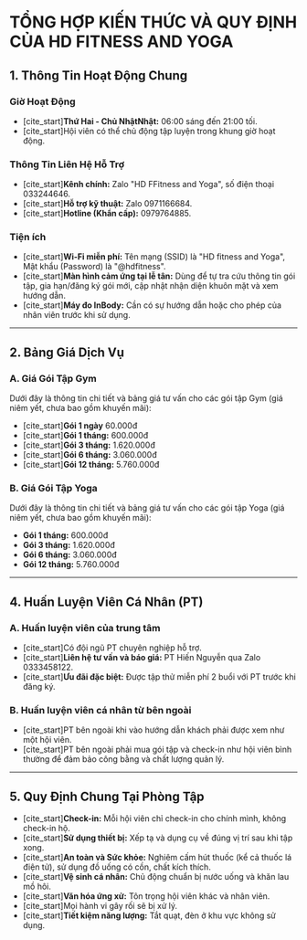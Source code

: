 # TỔNG HỢP KIẾN THỨC VÀ QUY ĐỊNH CỦA HD FITNESS AND YOGA

## 1. Thông Tin Hoạt Động Chung

### Giờ Hoạt Động
- [cite_start]**Thứ Hai - Chủ NhậtNhật:** 06:00 sáng đến 21:00 tối. 
- [cite_start]Hội viên có thể chủ động tập luyện trong khung giờ hoạt động. 

### Thông Tin Liên Hệ Hỗ Trợ
- [cite_start]**Kênh chính:** Zalo "HD FFitness and Yoga", số điện thoại 033244646. 
- [cite_start]**Hỗ trợ kỹ thuật:** Zalo 0971166684. 
- [cite_start]**Hotline (Khẩn cấp):** 0979764885. 

### Tiện ích
- [cite_start]**Wi-Fi miễn phí:** Tên mạng (SSID) là "HD fitness and Yoga", Mật khẩu (Password) là "@hdfitness". 
- [cite_start]**Màn hình cảm ứng tại lễ tân:** Dùng để tự tra cứu thông tin gói tập, gia hạn/đăng ký gói mới, cập nhật nhận diện khuôn mặt và xem hướng dẫn. 
- [cite_start]**Máy đo InBody:** Cần có sự hướng dẫn hoặc cho phép của nhân viên trước khi sử dụng. 

---

## 2. Bảng Giá Dịch Vụ

### A. Giá Gói Tập Gym
Dưới đây là thông tin chi tiết và bảng giá tư vấn cho các gói tập Gym (giá niêm yết, chưa bao gồm khuyến mãi):
- [cite_start]**Gói 1 ngày** 60.000đ
- [cite_start]**Gói 1 tháng:** 600.000đ 
- [cite_start]**Gói 3 tháng:** 1.620.000đ 
- [cite_start]**Gói 6 tháng:** 3.060.000đ 
- [cite_start]**Gói 12 tháng:** 5.760.000đ 

### B. Giá Gói Tập Yoga
Dưới đây là thông tin chi tiết và bảng giá tư vấn cho các gói tập Yoga (giá niêm yết, chưa bao gồm khuyến mãi):
- **Gói 1 tháng:** 600.000đ
- **Gói 3 tháng:** 1.620.000đ
- **Gói 6 tháng:** 3.060.000đ
- **Gói 12 tháng:** 5.760.000đ

---
## 4. Huấn Luyện Viên Cá Nhân (PT)

### A. Huấn luyện viên của trung tâm
- [cite_start]Có đội ngũ PT chuyên nghiệp hỗ trợ. 
- [cite_start]**Liên hệ tư vấn và báo giá:** PT Hiến Nguyễn qua Zalo 0333458122. 
- [cite_start]**Ưu đãi đặc biệt:** Được tập thử miễn phí 2 buổi với PT trước khi đăng ký. 

### B. Huấn luyện viên cá nhân từ bên ngoài
- [cite_start]PT bên ngoài khi vào hướng dẫn khách phải được xem như một hội viên. 
- [cite_start]PT bên ngoài phải mua gói tập và check-in như hội viên bình thường để đảm bảo công bằng và chất lượng quản lý. 

---

## 5. Quy Định Chung Tại Phòng Tập

- [cite_start]**Check-in:** Mỗi hội viên chỉ check-in cho chính mình, không check-in hộ. 
- [cite_start]**Sử dụng thiết bị:** Xếp tạ và dụng cụ về đúng vị trí sau khi tập xong. 
- [cite_start]**An toàn và Sức khỏe:** Nghiêm cấm hút thuốc (kể cả thuốc lá điện tử), sử dụng đồ uống có cồn, chất kích thích. 
- [cite_start]**Vệ sinh cá nhân:** Chủ động chuẩn bị nước uống và khăn lau mồ hôi. 
- [cite_start]**Văn hóa ứng xử:** Tôn trọng hội viên khác và nhân viên.  
- [cite_start]Mọi hành vi gây rối sẽ bị xử lý. 
- [cite_start]**Tiết kiệm năng lượng:** Tắt quạt, đèn ở khu vực không sử dụng.